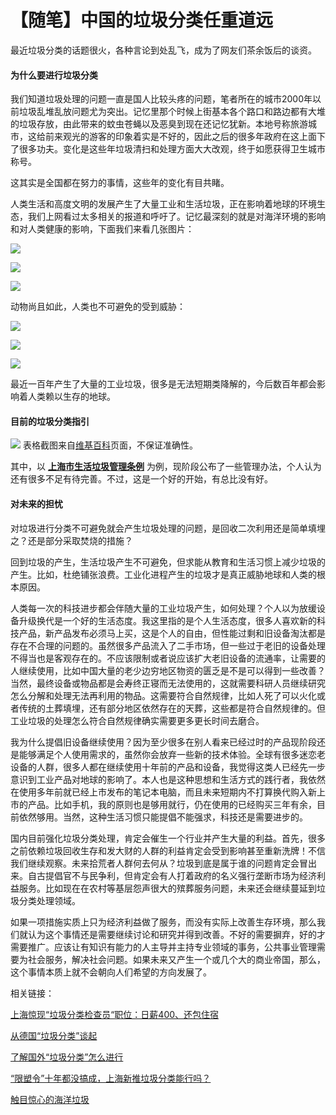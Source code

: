 # 【随笔】中国的垃圾分类任重道远


最近垃圾分类的话题很火，各种言论到处乱飞，成为了网友们茶余饭后的谈资。

#### 为什么要进行垃圾分类

我们知道垃圾处理的问题一直是国人比较头疼的问题，笔者所在的城市2000年以前垃圾乱堆乱放问题尤为突出。记忆里那个时候上街基本各个路口和路边都有大堆的垃圾存放，由此带来的蚊虫苍蝇以及恶臭到现在还记忆犹新。本地号称旅游城市，这给前来观光的游客的印象着实是不好的，因此之后的很多年政府在这上面下了很多功夫。变化是这些年垃圾清扫和处理方面大大改观，终于如愿获得卫生城市称号。

这其实是全国都在努力的事情，这些年的变化有目共睹。

人类生活和高度文明的发展产生了大量工业和生活垃圾，正在影响着地球的环境生态，我们上网看过太多相关的报道和呼吁了。记忆最深刻的就是对海洋环境的影响和对人类健康的影响，下面我们来看几张图片：

![](https://img.1078503.org/imgs/2019/07/1d4e7fb8b70ece13.jpg)

![](https://img.1078503.org/imgs/2019/07/33cc9dffdd506f5f.jpg)

![](https://img.1078503.org/imgs/2019/07/a379928db6e2d5c4.jpg)



动物尚且如此，人类也不可避免的受到威胁：

![](https://img.1078503.org/imgs/2019/07/6fcb6190f274d1b2.jpg)

![](https://img.1078503.org/imgs/2019/07/24e892791e7a2dee.jpg)

![](https://img.1078503.org/imgs/2019/07/8bf8cba60c5f2bb0.jpeg)



最近一百年产生了大量的工业垃圾，很多是无法短期类降解的，今后数百年都会影响着人类赖以生存的地球。

#### 目前的垃圾分类指引

![](https://img.1078503.org/imgs/2019/07/71656f964b265ced.jpg)
表格截图来自[维基百科](https://zh.wikipedia.org/wiki/%E5%9E%83%E5%9C%BE%E5%88%86%E9%A1%9E)页面，不保证准确性。

其中，以 **[上海市生活垃圾管理条例](http://sh.bendibao.com/news/2019219/202376.shtm)** 为例，现阶段公布了一些管理办法，个人认为还有很多不足有待完善。不过，这是一个好的开始，有总比没有好。

#### 对未来的担忧

对垃圾进行分类不可避免就会产生垃圾处理的问题，是回收二次利用还是简单填埋之？还是部分采取焚烧的措施？

回到垃圾的产生，生活垃圾产生不可避免，但求能从教育和生活习惯上减少垃圾的产生。比如，杜绝铺张浪费。工业化进程产生的垃圾才是真正威胁地球和人类的根本原因。

人类每一次的科技进步都会伴随大量的工业垃圾产生，如何处理？个人以为放缓设备升级换代是一个好的生活态度。我这里指的是个人生活态度，很多人喜欢新的科技产品，新产品发布必须马上买，这是个人的自由，但性能过剩和旧设备淘汰都是存在不合理的问题的。虽然很多产品流入了二手市场，但一些过于老旧的设备处理不得当也是客观存在的。不应该限制或者说应该扩大老旧设备的流通率，让需要的人继续使用，比如中国大量的老少边穷地区物资的匮乏是不是可以得到一些改善？当然，最终设备或物品都是会寿终正寝而无法使用的，这就需要科研人员继续研究怎么分解和处理无法再利用的物品。这需要符合自然规律，比如人死了可以火化或者传统的土葬填埋，还有部分地区依然存在的天葬，这些都是符合自然规律的。但工业垃圾的处理怎么符合自然规律确实需要更多更长时间去磨合。

我为什么提倡旧设备继续使用？因为至少很多在别人看来已经过时的产品现阶段还是能够满足个人使用需求的，虽然你会放弃一些新的技术体验。全球有很多迷恋老设备的人群，很多人都在继续使用十年前的产品和设备，我觉得这类人已经先一步意识到工业产品对地球的影响了。本人也是这种思想和生活方式的践行者，我依然在使用多年前就已经上市发布的笔记本电脑，而且未来短期内不打算换代购入新上市的产品。比如手机，我的原则也是够用就行，仍在使用的已经购买三年有余，目前依然够用。当然，这种生活习惯只能提倡不能强求，科技还是需要进步的。

国内目前强化垃圾分类处理，肯定会催生一个行业并产生大量的利益。首先，很多之前依赖垃圾回收生存和发大财的人群的利益肯定会受到影响甚至重新洗牌！不信我们继续观察。未来拾荒者人群何去何从？垃圾到底是属于谁的问题肯定会冒出来。自古提倡官不与民争利，但肯定会有人打着政府的名义强行垄断市场为经济利益服务。比如现在在农村等基层怨声很大的殡葬服务问题，未来还会继续蔓延到垃圾分类处理领域。

如果一项措施实质上只为经济利益做了服务，而没有实际上改善生存环境，那么我们就认为这个事情还是需要继续讨论和研究并得到改善。不好的需要摒弃，好的才需要推广。应该让有知识有能力的人主导并主持专业领域的事务，公共事业管理需要为社会服务，解决社会问题。如果未来又产生一个或几个大的商业帝国，那么，这个事情本质上就不会朝向人们希望的方向发展了。



相关链接：

[上海惊现“垃圾分类检查员“职位：日薪400、还包住宿](https://www.cnbeta.com/articles/tech/866505.htm)

[从德国“垃圾分类”谈起](http://www.ftchinese.com/story/001083436?archive)

[了解国外“垃圾分类”怎么进行](https://zhuanlan.zhihu.com/p/55110096)

[“限塑令”十年都没搞成，上海新推垃圾分类能行吗？](https://www.jiemian.com/article/2885685.html)

[触目惊心的海洋垃圾](http://dof.hainan.gov.cn/gyfw/kpzx/201001/t20100119_1000357.html)


